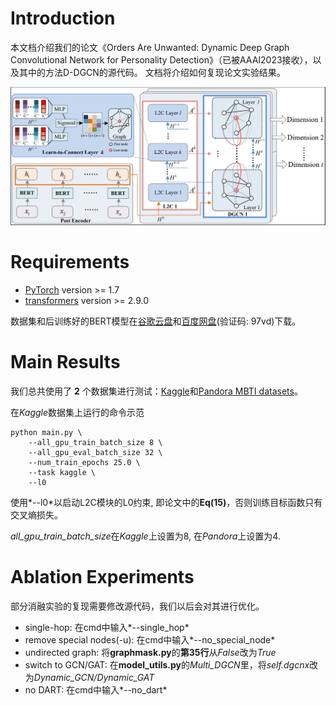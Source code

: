# Introduction

本文档介绍我们的论文《Orders Are Unwanted: Dynamic Deep Graph Convolutional Network for Personality Detection》（已被AAAI2023接收），以及其中的方法D-DGCN的源代码。 文档将介绍如何复现论文实验结果。

![1669439431456](image/Readme_zh/1669439431456.png)

# Requirements

* [PyTorch](http://pytorch.org/) version >= 1.7
* [transformers](https://huggingface.co/docs/transformers/) version >= 2.9.0

数据集和后训练好的BERT模型在[谷歌云盘](https://drive.google.com/file/d/1Pi_zA9ZsFWEc4oIolbnN3GkF3OSyQioB/view)和[百度网盘](https://pan.baidu.com/s/1X0jK3wm5_uxASOWRiEf1dA)(验证码: 97vd)下载。

# Main Results

我们总共使用了 **2** 个数据集进行测试：[Kaggle](https://www.kaggle.com/datasnaek/mbti-type)和[Pandora MBTI datasets](https://psy.takelab.fer.hr/datasets/all/)。

在*Kaggle*数据集上运行的命令示范

```shell
python main.py \
    --all_gpu_train_batch_size 8 \
    --all_gpu_eval_batch_size 32 \
    --num_train_epochs 25.0 \
    --task kaggle \
    --l0
```

使用*--l0*以启动L2C模块的L0约束, 即论文中的**Eq(15)**，否则训练目标函数只有交叉熵损失。

*all_gpu_train_batch_size*在*Kaggle*上设置为8, 在*Pandora*上设置为4.

# Ablation Experiments

部分消融实验的复现需要修改源代码，我们以后会对其进行优化。

* single-hop: 在cmd中输入*--single_hop*
* remove special nodes(-u): 在cmd中输入*--no_special_node*
* undirected graph: 将**graphmask.py**的**第35行**从*False*改为*True*
* switch to GCN/GAT: 在**model_utils.py**的*Multi_DGCN*里，将*self.dgcnx*改为*Dynamic_GCN/Dynamic_GAT*
* no DART: 在cmd中输入*--no_dart*

